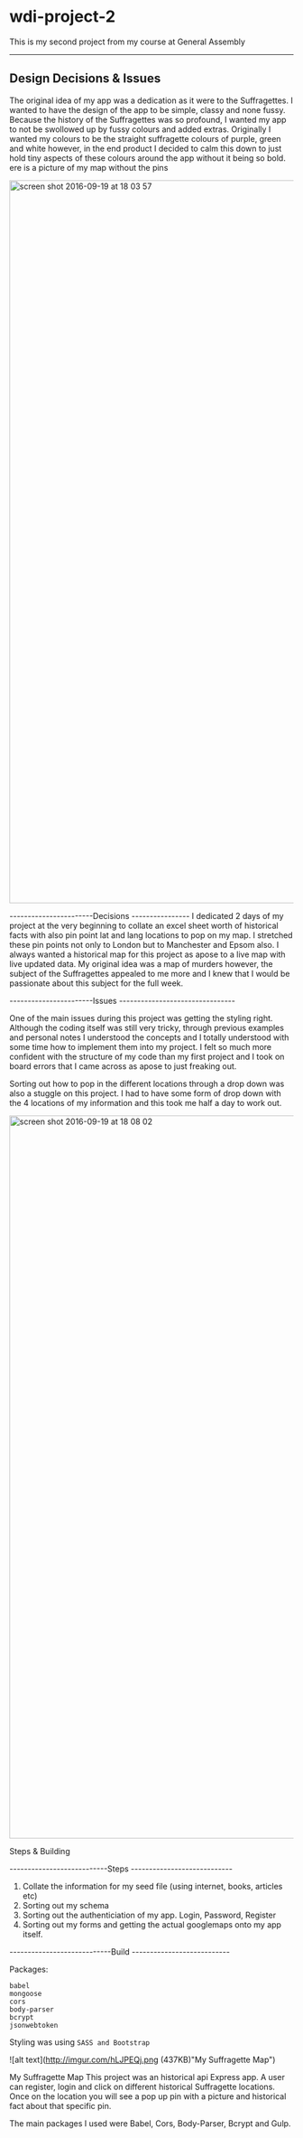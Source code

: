 # wdi-project-2
This is my second project from my course at General Assembly

-------------------------
Design Decisions & Issues
-------------------------

The original idea of my app was a dedication as it were to the Suffragettes. I wanted to have the design of the app to be simple, classy and none fussy. Because the history of the Suffragettes was so profound, I wanted my app to not be swollowed up by fussy colours and added extras. Originally I wanted my colours to be the straight suffragette colours of purple, green and white however, in the end product I decided to calm this down to just hold tiny aspects of these colours around the app without it being so bold.
ere is a picture of my map without the pins

<img width="1280" alt="screen shot 2016-09-19 at 18 03 57" src="https://cloud.githubusercontent.com/assets/18580595/18641265/cb1609f2-7e93-11e6-85b5-543262bbc2eb.png">

-----------------------Decisions ----------------
I dedicated 2 days of my project at the very beginning to collate an excel sheet worth of historical facts with also pin point lat and lang locations to pop on my map. I stretched these pin points not only to London but to Manchester and Epsom also. I always wanted a historical map for this project as apose to a live map with live updated data. My original idea was a map of murders however, the subject of the Suffragettes appealed to me more and I knew that I would be passionate about this subject for the full week.

-----------------------Issues --------------------------------

One of the main issues during this project was getting the styling right. Although the coding itself was still very tricky, through previous examples and personal notes I understood the concepts and I totally understood with some time how to implement them into my project. I felt so much more confident with the structure of my code than my first project and I took on board errors that I came across as apose to just freaking out.

Sorting out how to pop in the different locations through a drop down was also a stuggle on this project. I had to have some form of drop down with the 4 locations of my information and this took me half a day to work out. 

<img width="1280" alt="screen shot 2016-09-19 at 18 08 02" src="https://cloud.githubusercontent.com/assets/18580595/18641326/0d8ac8d6-7e94-11e6-94df-ee4bf3759e79.png">

Steps & Building

---------------------------Steps ----------------------------

1. Collate the information for my seed file (using internet, books, articles etc)
2. Sorting out my schema
3. Sorting out the authenticiation of my app. Login, Password, Register
4. Sorting out my forms and getting the actual googlemaps onto my app itself.

----------------------------Build ---------------------------

Packages: 
```gulp
babel
mongoose
cors
body-parser
bcrypt
jsonwebtoken
```

Styling was using ```SASS and Bootstrap```


![alt text](http://imgur.com/hLJPEQj.png (437KB)"My Suffragette Map")


My Suffragette Map
This project was an historical api Express app. A user can register, login and click on different historical Suffragette locations. Once on the location you will see a pop up pin with a picture and historical fact about that specific pin. 

The main packages I used were Babel, Cors, Body-Parser, Bcrypt and Gulp. 


